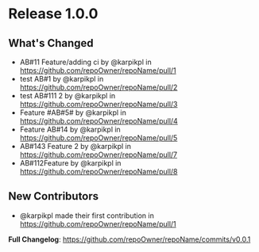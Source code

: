 # Release 1.0.0

## What's Changed

* AB#11 Feature/adding ci by @karpikpl in https://github.com/repoOwner/repoName/pull/1
* test AB#1 by @karpikpl in https://github.com/repoOwner/repoName/pull/2
* test AB#111 2 by @karpikpl in https://github.com/repoOwner/repoName/pull/3
* Feature #AB#5# by @karpikpl in https://github.com/repoOwner/repoName/pull/4
* Feature AB#14 by @karpikpl in https://github.com/repoOwner/repoName/pull/5
* AB#143 Feature 2 by @karpikpl in https://github.com/repoOwner/repoName/pull/7
* AB#112Feature by @karpikpl in https://github.com/repoOwner/repoName/pull/8

## New Contributors

* @karpikpl made their first contribution in https://github.com/repoOwner/repoName/pull/1

**Full Changelog**: https://github.com/repoOwner/repoName/commits/v0.0.1